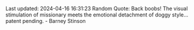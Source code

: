 Last updated: 2024-04-16 16:31:23
Random Quote: Back boobs! The visual stimulation of missionary meets the emotional detachment of doggy style... patent pending. - Barney Stinson